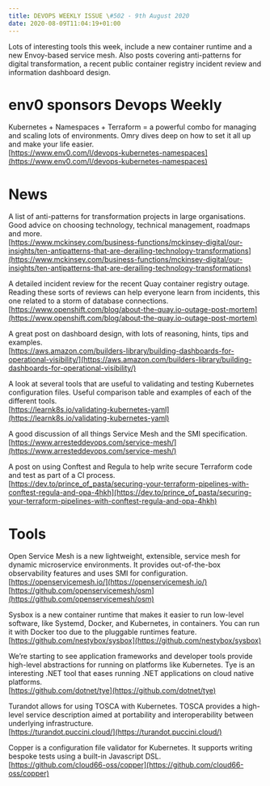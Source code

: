 ```yaml
---
title: DEVOPS WEEKLY ISSUE \#502 - 9th August 2020 
date: 2020-08-09T11:04:19+01:00
---
```


Lots of interesting tools this week, include a new container runtime and a new Envoy-based service mesh. Also posts covering anti-patterns for digital transformation, a recent public container registry incident review and information dashboard design.


env0 sponsors Devops Weekly
========================

Kubernetes + Namespaces + Terraform = a powerful combo for managing and scaling lots of environments. Omry dives deep on how to set it all up and make your life easier.
<br>[https://www.env0.com/l/devops-kubernetes-namespaces](https://www.env0.com/l/devops-kubernetes-namespaces)


News
====

A list of anti-patterns for transformation projects in large organisations. Good advice on choosing technology, technical management, roadmaps and more.
<br>[https://www.mckinsey.com/business-functions/mckinsey-digital/our-insights/ten-antipatterns-that-are-derailing-technology-transformations](https://www.mckinsey.com/business-functions/mckinsey-digital/our-insights/ten-antipatterns-that-are-derailing-technology-transformations)


A detailed incident review for the recent Quay container registry outage. Reading these sorts of reviews can help everyone learn from incidents, this one related to a storm of database connections.
<br>[https://www.openshift.com/blog/about-the-quay.io-outage-post-mortem](https://www.openshift.com/blog/about-the-quay.io-outage-post-mortem)


A great post on dashboard design, with lots of reasoning, hints, tips and examples.
<br>[https://aws.amazon.com/builders-library/building-dashboards-for-operational-visibility/](https://aws.amazon.com/builders-library/building-dashboards-for-operational-visibility/)


A look at several tools that are useful to validating and testing Kubernetes configuration files. Useful comparison table and examples of each of the different tools.
<br>[https://learnk8s.io/validating-kubernetes-yaml](https://learnk8s.io/validating-kubernetes-yaml)


A good discussion of all things Service Mesh and the SMI specification.
<br>[https://www.arresteddevops.com/service-mesh/](https://www.arresteddevops.com/service-mesh/)


A post on using Conftest and Regula to help write secure Terraform code and test as part of a CI process.
<br>[https://dev.to/prince_of_pasta/securing-your-terraform-pipelines-with-conftest-regula-and-opa-4hkh](https://dev.to/prince_of_pasta/securing-your-terraform-pipelines-with-conftest-regula-and-opa-4hkh)


Tools
=====

Open Service Mesh is a new lightweight, extensible, service mesh for dynamic microservice environments. It provides out-of-the-box observability features and uses SMI for configuration.
<br>[https://openservicemesh.io/](https://openservicemesh.io/)
<br>[https://github.com/openservicemesh/osm](https://github.com/openservicemesh/osm)


Sysbox is a new container runtime that makes it easier to run low-level software, like Systemd, Docker, and Kubernetes, in containers. You can run it with Docker too due to the pluggable runtimes feature.
<br>[https://github.com/nestybox/sysbox](https://github.com/nestybox/sysbox)


We’re starting to see application frameworks and developer tools provide high-level abstractions for running on platforms like Kubernetes. Tye is an interesting .NET tool that eases running .NET applications on cloud native platforms.
<br>[https://github.com/dotnet/tye](https://github.com/dotnet/tye)


Turandot allows for using TOSCA with Kubernetes. TOSCA provides a high-level service description aimed at portability and interoperability between underlying infrastructure.
<br>[https://turandot.puccini.cloud/](https://turandot.puccini.cloud/)


Copper is a configuration file validator for Kubernetes. It supports writing bespoke tests using a built-in Javascript DSL.
<br>[https://github.com/cloud66-oss/copper](https://github.com/cloud66-oss/copper)




